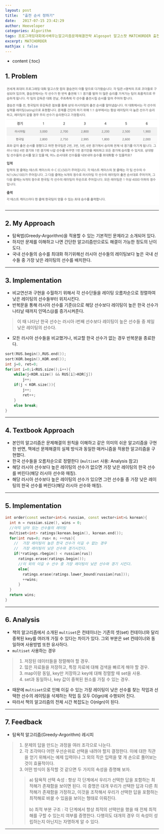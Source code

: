 ```yaml
---
layout: post
title:  "출전 순서 정하기"
date:   2017-07-15 23:42:29
author: Heeveloper
categories: Algorithm
tags: 프로그래밍대회에서배우는알고리즘문제해결전략 Algospot 알고스팟 MATCHORDER 출전순서정하기 탐욕법 greedy
excerpt: MATCHORDER
mathjax : false
---
```


* content
{:toc}

## 1. Problem
![screenshot](/img/matchorder_problem.png)
<br>

---
## 2. My Approach
* 탐욕법(Greedy-Argorithm)을 적용할 수 있는 기본적인 문제라고 소개되어 있다.
* 하지만 문제를 이해하고 나면 간단한 알고리즘만으로도 해결이 가능한 정도의 난이도다.
* 국내 선수들의 승수를 최대화 하기위해선 러시아 선수들의 레이팅보다 높은 국내 선수들 중 가장 낮은 레이팅의 선수를 배치한다.

---
## 3. Implementation
* 비교연산과 구현을 수월하기 위해서 각 선수단들을 레이팅 오름차순으로 정렬하여 낮은 레이팅의 선수들부터 위치시킨다.
* 반복문을 통해 러시아 선수를 기준(i)으로 해당 선수보다 레이팅이 높은 한국 선수가 나타날 때까지 인덱스(j)를 증가시켜준다.
> 이 때 나타난 한국 선수는 러시아 i번째 선수보다 레이팅이 높은 선수들 중 제일 낮은 레이팅의 선수다.

* 모든 러시아 선수들을 비교했거나, 비교할 한국 선수가 없는 경우 반복문을 종료한다.

~~~c++
sort(RUS.begin(),RUS.end());
sort(KOR.begin(),KOR.end());
int j=0, ret=0;
for(int i=0;i<RUS.size();i++){
    while(j<KOR.size() && RUS[i]>KOR[j])
        j++;
    if(j < KOR.size()){
        j++;
        ret++;
    }
    else break;
}
~~~

---
## 4. Textbook Approach
* 본인의 알고리즘은 문제해결의 원칙을 이해하고 같은 의미의 쉬운 알고리즘을 구현한 반면, 책에선 문제해결의 실제 방식과 동일한 매커니즘을 적용한 알고리즘을 구현했다.
* 한국 선수들을 오름차순으로 정렬한다 (`multiset` 사용: Analysis 참고)
* 해당 러시아 선수보다 높은 레이팅의 선수가 없으면 가장 낮은 레이팅의 한국 선수를 버린다(해당 러시아 선수와 매칭).
* 해당 러시아 선수보다 높은 레이팅의 선수가 있으면 그런 선수들 중 가장 낮은 레이팅의 한국 선수를 버린다(해당 러시아 선수와 매칭).

---
## 5. Implementation
~~~c++
int order(const vector<int>& russian, const vector<int>& korean){
  int n = russian.size(), wins = 0;
  //아직 남아 있는 선수들의 레이팅
  multiset<int> ratings(korean.begin(), korean.end());
  for(int rus=0; rus< n; ++rus){
    //  가장 레이팅이 높은 한국 선수가 이길 수 없는 경우
    //  가장 레이팅이 낮은 선수와 경기시킨다.
    if(*ratings.rbegin() < russian[rus])
      ratings.erase(ratings.begin());
      //이 외의 이길 수 선수 중 가장 레이팅이 낮은 선수와 경기 시킨다.
      else{
        ratings.erase(ratings.lower_bound(russian[rus]));
        ++wins;
      }
  }
  return wins;
}
~~~


---
## 6. Analysis
* 책의 알고리즘에서 소개된 `multiset`은 컨테이너는 기존의 셋(set) 컨테이너와 달리 중복된 key를 여러개 가질 수 있다는 차이가 있다. 그외 부분은 set 컨테이너와 동일하며 사용방법 또한 유사하다.
* `multiset` 사용하는 경우
> 1. 저장된 데이터들을 정렬해야 할 경우.
> 2. 많은 자료들을 저장하고, 특정 자료에 대해 검색을 빠르게 해야 할 경우.
> 3. map이랑 동일, key만 저장하고 key에 대해 정렬할 때 set을 사용.
> 4. set과 동일하나, key 값이 중복된 원소를 가질 수 있는 경우.

* 때문에 `multiset`으로 인해 이길 수 있는 가장 레이팅이 낮은 선수를 찾는 작업과 선택한 선수의 레이팅을 삭제하는 작업 등 모두 O(lgn)에 수행되어 진다.
* 따라서 책의 알고리즘의 전체 시간 복잡도는 O(nlgn)이 된다.

---
## 7. Feedback
* 탐욕적 알고리즘(Greedy-Argorithm) 레시피
> 1. 문제의 답을 만드는 과정을 여러 조각으로 나눈다.
> 2. 각 조각마다 어떤 우선순위로 선택을 내려야 할지 결정한다. 이에 대한 직관을 얻기 위해서는 예제 입력이나 그 외의 작은 입력을 몇 개 손으로 풀어보는 것이 효율적이다.
> 3. 어떤 방식이 동작할 것 같으면 두 가지의 속성을 증명해 보자.
> > a) 탐욕적 선택 속성 : 항상 각 단계에서 우리가 선택한 답을 포함하는 최적해가 존재함을 보이면 된다. 이 증명은 대개 우리가 선택한 답과 다른 최적해가 존재함을 가정하고, 이것을 조작해서 우리가 선택한 답을 포함하는 최적해로 바꿀 수 있음을 보이는 형태로 이뤄진다.<br><br>
> > b) 최적 부분 구조 : 각 단계에서 항상 최적의 선택만을 했을 때 전체 최적해를 구할 수 있는지 여부를 증명한다. 다행히도 대개의 경우 이 속성이 성립하는지 아닌지는 자명하게 알 수 있다.

  ---
